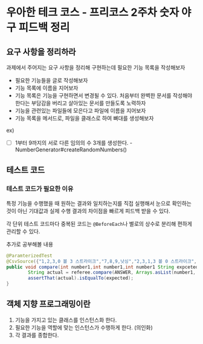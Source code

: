 # 우아한 테크 코스 - 프리코스 2주차 숫자 야구 피드백 정리

## 요구 사항을 정리하라

과제에서 주어지는 요구 사항을 정리해 구현하는데 필요한 기능 목록을 작성해보자

- 필요한 기능들을 글로 작성해보자
- 기능 목록에 이름을 지어보자
- 기능 목록은 기능을 구현하면서 변경될 수 있다. 처음부터 완벽한 문서를 작성해야한다는 부담감을 버리고 살아있는 문서를 만들도록 노력하자
- 기능을 관련있는 파일들에 모은다고 파일에 이름을 지어보자
- 기능 목록을 메서드로, 파일을 클래스로 하여 뼈대를 생성해보자

ex)

- [ ] 1부터 9까지의 서로 다른 임의의 수 3개를 생성한다. - NumberGenerator#createRandomNumbers()

## 테스트 코드

### 테스트 코드가 필요한 이유

특정 기능을 수행했을 때 원하는 결과와 일치하는지를 직접 실행해서 눈으로 확인하는 것이 아닌 기대값과 실제 수행 결과의 차이점을 빠르게 피드백 받을 수 있다.

각 단위 테스트 코드마다 중복된 코드는 `@BeforeEach`나 별로의 상수로 분리해 편하게 관리할 수 있다.

추가로 공부해볼 내용

```java
@ParamterizedTest
@CsvSource({"1,2,3,0 볼 3 스트라이크","7,8,9,낫싱","2,3,1,3 볼 0 스트라이크","1,3,2,2 볼 1 스트라이크"})
public void compare(int number1,int number1,int number1 String expceted){
        String actual = referee.compare(ANSWER, Arrays.asList(number1, number2, number3));
        assertThat(actual).isEqualTo(expected);
}
```

## 객체 지향 프로그래밍이란

1. 기능을 가지고 있는 클래스를 인스턴스화 한다.
2. 필요한 기능을 역할에 맞는 인스턴스가 수행하게 한다. (의인화)
3. 각 결과를 종합한다.